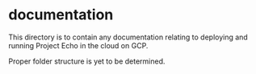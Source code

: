 # documentation

This directory is to contain any documentation relating to deploying and running Project Echo in the cloud on GCP.

Proper folder structure is yet to be determined.
